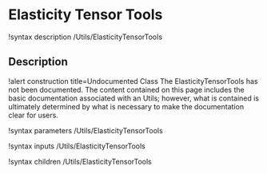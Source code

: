# Elasticity Tensor Tools

!syntax description /Utils/ElasticityTensorTools

## Description
!alert construction title=Undocumented Class
The ElasticityTensorTools has not been documented. The content contained on this page
includes the basic documentation associated with an Utils; however, what is contained is
ultimately determined by what is necessary to make the documentation clear for users.

!syntax parameters /Utils/ElasticityTensorTools

!syntax inputs /Utils/ElasticityTensorTools

!syntax children /Utils/ElasticityTensorTools
